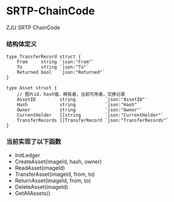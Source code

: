 # SRTP-ChainCode
ZJU SRTP ChainCode

### 结构体定义
```
type TransferRecord struct {
	From     string `json:"From"`
	To       string `json:"To"`
	Returned bool   `json:"Returned"`
}

type Asset struct {
	// 图片id，hash值，拥有者，当前可用者，交换记录
	AssetID         string           `json:"AssetID"`
	Hash            string           `json:"Hash"`
	Owner           string           `json:"Owner"`
	CurrentHolder   []string         `json:"CurrentHolder"`
	TransferRecords []TransferRecord `json:"TransferRecords"`
}
```

### 当前实现了以下函数
+ InitLedger 
+ CreateAsset(imageId, hash, owner)
+ ReadAsset(imageId)
+ TransferAsset(imageId, from, to)
+ ReturnAsset(imageId, from, to)
+ DeleteAsset(imageId)
+ GetAllAssets()